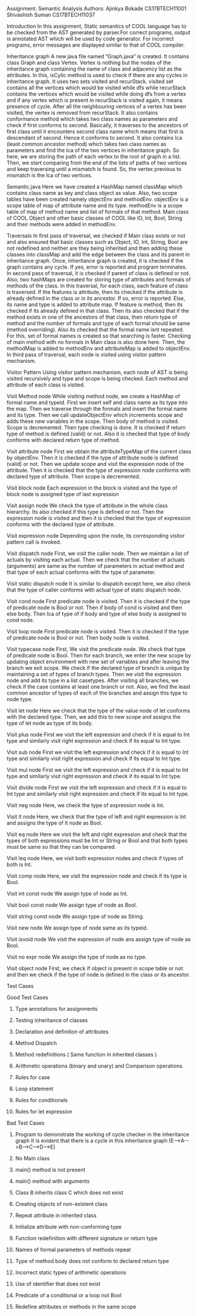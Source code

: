 Assignment: Semantic Analysis
Authors:
Ajinkya Bokade CS17BTECH11001
Shivashish Suman CS17BTECH11037

Introduction
In this assignment, Static semantics of COOL language has to be checked from
the AST generated by parser.For correct programs, output is annotated AST
which will be used by code generator. For incorrect programs, error messages
are displayed similar to that of COOL compiler.

Inheritance graph
A new java file named ”Graph.java” is created. It contains class Graph and
class Vertex. Vertex is nothing but the nodes of the inheritance graph containing 
the name of class and adjacency list as the attributes.
In this, isCylic method is used to check if there are any cycles in inheritance
graph. It uses two sets visited and recurStack. visited set contains all the
vertices which would be visited while dfs while recurStack contains the vertices
which would be visited while doing dfs from a vertex and if any vertex which is
present in recurStack is visited again, it means presence of cycle. After all the
neighbouring vertices of a vertex has been visited, the vertex is removed from
recurStack.
It also contains conformance method which takes two class names as parameters and 
check if first conforms to second. Basically, it traverses to the
ancestors of first class until it encounters second class name which means that
first is descendant of second. Hence it conforms to second.
It also contains lca (least common ancestor method) which takes two class
names as parameters and find the lca of the two vertices in inheritance graph.
So here, we are storing the path of each vertex to the root of graph in a list.
Then, we start comparing from the end of the lists of paths of two vertices and
keep traversing until a mismatch is found. So, the vertex previous to mismatch
is the lca of two vertices.

Semantic.java
Here we have created a HashMap named classMap which contains class name
as key and class object as value. Also, two scope tables have been created
namely objectEnv and methodEnv. objectEnv is a scope table of map of
attribute name and its type. methodEnv is a scope table of map of method
name and list of formals of that method.
Main class of COOL Object and other basic classes of COOL like IO, Int, Bool,
String and their methods were added in methodEnv.

Traversals
In first pass of traversal, we checked if Main class exists or not and also ensured
that basic classes such as Object, IO, Int, String, Bool are not redefined and
neither are they being inherited and then adding these classes into classMap
and add the edge between the class and its parent in inheritance graph.
Once, inheritance graph is created, it is checked if the graph contains any cycle.
If yes, error is reported and program terminates.
In second pass of traversal, it is checked if parent of class is defined or not.
Also, two hashMaps are created for storing type of attributes and formals of
methods of the class. In this traversal, for each class, each feature of class is
traversed. If the features is attribute, then its checked if the attribute is already
defined in the class or in its ancestor. If so, error is reported. Else, its name
and type is added to attribute map. If feature is method, then its checked if its
already defined in that class. Then its also checked that if the method exists in
one of the ancestors of that class, then return type of method and the number
of formals and type of each formal should be same (method overriding). Also
its checked that the formal name isnt repeated. For this, set of formal names is
created so that searching is faster.
Checking of main method with no formals in Main class is also done here.
Then, the methodMap is added to methodEnv and attributeMap is added
to objectEnv.
In third pass of traversal, each node is visited using visitor pattern mechanism.

Visitor Pattern
Using visitor pattern mechanism, each node of AST is being visited recursively
and type and scope is being checked.
Each method and attribute of each class is visited.

Visit Method node
While visiting method node, we create a HashMap of formal name and typeid.
First we insert self and class name as its type into the map. Then we traverse
through the formals and insert the formal name and its type. Then we call
updateObjectEnv which increments scope and adds these new variables in
the scope. Then body of method is visited. Scope is decremented. Then type
checking is done. It is checked if return type of method is defined (valid) or
not. Also it is checked that type of body conforms with declared return type of
method.

Visit attribute node
First we obtain the attributeTypeMap of the current class by objectEnv.
Then it is checked if the type of attribute node is defined (valid) or not. Then we
update scope and visit the expression node of the attribute. Then it is checked
that the type of expression node conforms with declared type of attribute. Then
scope is decremented.

Visit block node
Each expression in the block is visited and the type of block node is assigned
type of last expression

Visit assign node
We check the type of attribute in the whole class hierarchy. Its also checked if
this type is defined or not. Then the expression node is visited and then it is
checked that the type of expression conforms with the declared type of attribute.

Visit expression node
Depending upon the node, its corresponding visitor pattern call is invoked.

Visit dispatch node
First, we visit the caller node. Then we maintain a list of actuals by visiting
each actual. Then we check that the number of actuals (arguments) are same
as the number of parameters in actual method and that type of each actual
conforms with the type of parameter.

Visit static dispatch node
It is similar to dispatch except here, we also check that the type of caller 
conforms with actual type of static dispatch node.

Visit cond node
First predicate node is visited. Then it is checked if the type of predicate node
is Bool or not. Then if body of cond is visited and then else body. Then lca of
type of if body and type of else body is assigned to cond node.

Visit loop node
First predicate node is visited. Then it is checked if the type of predicate node
is Bool or not. Then body node is visited.

Visit typecase node
First, We visit the predicate node. We check that type of predicate node is Bool.
Then for each branch, we enter the new scope by updating object environment
with new set of variables and after leaving the branch we exit scope. We check
if the declared type of branch is unique by maintaining a set of types of branch
types. Then we visit the expression node and add its type in a list casetypes.
After visiting all branches, we check if the case contains at least one branch or
not. Also, we find the least common ancestor of types of each of the branches
and assign this type to node type.

Visit let node
Here we check that the type of the value node of let conforms with the declared
type. Then, we add this to new scope and assigns the type of let node as type
of its body.

Visit plus node
First we visit the left expression and check if it is equal to Int type and similarly
visit right expression and check if its equal to Int type.

Visit sub node
First we visit the left expression and check if it is equal to Int type and similarly
visit right expression and check if its equal to Int type.

Visit mul node
First we visit the left expression and check if it is equal to Int type and similarly
visit right expression and check if its equal to Int type.

Visit divide node
First we visit the left expression and check if it is equal to Int type and similarly
visit right expression and check if its equal to Int type.

Visit neg node
Here, we check the type of expression node is Int.

Visit lt node
Here, we check that the type of left and right expression is Int and assigns the
type of lt node as Bool.

Visit eq node
Here we visit the left and right expression and check that the types of both
expressions must be Int or String or Bool and that both types must be same so
that they can be compared.

Visit leq node
Here, we visit both expression nodes and check if types of both is Int.

Visit comp node
Here, we visit the expression node and check if its type is Bool.

Visit int const node
We assign type of node as Int.

Visit bool const node
We assign type of node as Bool.

Visit string const node
We assign type of node as String.

Visit new node
We assign type of node same as its typeid.

Visit isvoid node
We visit the expression of node ans assign type of node as Bool.

Visit no expr node
We assign the type of node as no type.

Visit object node
First, we check if object is present in scope table or not and then we check if
the type of node is defined in the class or its ancestor.

Test Cases

Good Test Cases
1) Type annotations for assignments 

2) Testing inheritance of classes

3) Declaration and definition of attributes

4) Method Dispatch

5) Method redefinitions ( Same function in inherited classes )

6) Arithmetic operations (binary and unary) and Comparison operations

7) Rules for case 

8) Loop statement

9) Rules for conditionals

10) Rules for let expression 

Bad Test Cases
1) Program to demonstrate the working of cycle checker in the inheritance graph
   It is evident that there is a cycle in this inheritance graph (E-->A-->B-->C-->D-->E)

2) No Main class 

3) main() method is not present 

4) main() method with arguments

5) Class B inherits class C which does not exist 

6) Creating objects of non-existent class 

7) Repeat attribute in inherited class 

8) Initialize attribute with non-conforming type 

9) Function redefinition with different signature or return type 

10) Names of formal parameters of methods repeat

11) Type of method body does not conform to declared return type 

12) Incorrect static types of arithmetic operations 

13) Use of identifier that does not exist 

14) Predicate of a conditional or a loop not Bool 

15) Redefine attributes or methods in the same scope 
